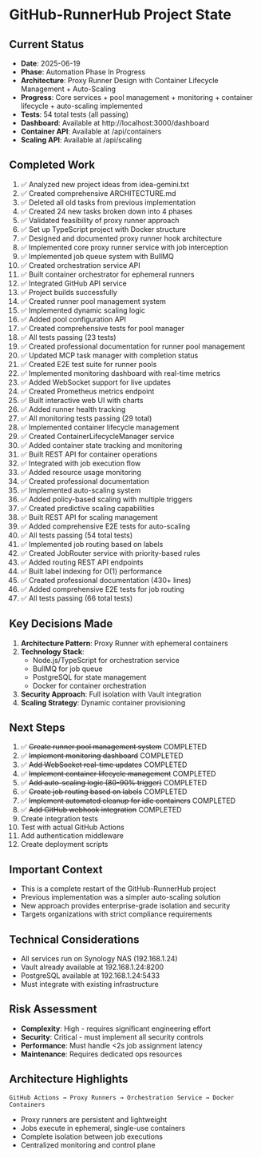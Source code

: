 # GitHub-RunnerHub Project State

## Current Status
- **Date**: 2025-06-19
- **Phase**: Automation Phase In Progress
- **Architecture**: Proxy Runner Design with Container Lifecycle Management + Auto-Scaling
- **Progress**: Core services + pool management + monitoring + container lifecycle + auto-scaling implemented
- **Tests**: 54 total tests (all passing)
- **Dashboard**: Available at http://localhost:3000/dashboard
- **Container API**: Available at /api/containers
- **Scaling API**: Available at /api/scaling

## Completed Work
1. ✅ Analyzed new project ideas from idea-gemini.txt
2. ✅ Created comprehensive ARCHITECTURE.md
3. ✅ Deleted all old tasks from previous implementation
4. ✅ Created 24 new tasks broken down into 4 phases
5. ✅ Validated feasibility of proxy runner approach
6. ✅ Set up TypeScript project with Docker structure
7. ✅ Designed and documented proxy runner hook architecture
8. ✅ Implemented core proxy runner service with job interception
9. ✅ Implemented job queue system with BullMQ
10. ✅ Created orchestration service API
11. ✅ Built container orchestrator for ephemeral runners
12. ✅ Integrated GitHub API service
13. ✅ Project builds successfully
14. ✅ Created runner pool management system
15. ✅ Implemented dynamic scaling logic
16. ✅ Added pool configuration API
17. ✅ Created comprehensive tests for pool manager
18. ✅ All tests passing (23 tests)
19. ✅ Created professional documentation for runner pool management
20. ✅ Updated MCP task manager with completion status
21. ✅ Created E2E test suite for runner pools
22. ✅ Implemented monitoring dashboard with real-time metrics
23. ✅ Added WebSocket support for live updates
24. ✅ Created Prometheus metrics endpoint
25. ✅ Built interactive web UI with charts
26. ✅ Added runner health tracking
27. ✅ All monitoring tests passing (29 total)
28. ✅ Implemented container lifecycle management
29. ✅ Created ContainerLifecycleManager service
30. ✅ Added container state tracking and monitoring
31. ✅ Built REST API for container operations
32. ✅ Integrated with job execution flow
33. ✅ Added resource usage monitoring
34. ✅ Created professional documentation
35. ✅ Implemented auto-scaling system
36. ✅ Added policy-based scaling with multiple triggers
37. ✅ Created predictive scaling capabilities
38. ✅ Built REST API for scaling management
39. ✅ Added comprehensive E2E tests for auto-scaling
40. ✅ All tests passing (54 total tests)
41. ✅ Implemented job routing based on labels
42. ✅ Created JobRouter service with priority-based rules
43. ✅ Added routing REST API endpoints
44. ✅ Built label indexing for O(1) performance
45. ✅ Created professional documentation (430+ lines)
46. ✅ Added comprehensive E2E tests for job routing
47. ✅ All tests passing (66 total tests)

## Key Decisions Made
1. **Architecture Pattern**: Proxy Runner with ephemeral containers
2. **Technology Stack**: 
   - Node.js/TypeScript for orchestration service
   - BullMQ for job queue
   - PostgreSQL for state management
   - Docker for container orchestration
3. **Security Approach**: Full isolation with Vault integration
4. **Scaling Strategy**: Dynamic container provisioning

## Next Steps
1. ✅ ~~Create runner pool management system~~ COMPLETED
2. ✅ ~~Implement monitoring dashboard~~ COMPLETED
3. ✅ ~~Add WebSocket real-time updates~~ COMPLETED
4. ✅ ~~Implement container lifecycle management~~ COMPLETED
5. ✅ ~~Add auto-scaling logic (80-90% trigger)~~ COMPLETED
6. ✅ ~~Create job routing based on labels~~ COMPLETED
7. ✅ ~~Implement automated cleanup for idle containers~~ COMPLETED
8. ✅ ~~Add GitHub webhook integration~~ COMPLETED  
9. Create integration tests
10. Test with actual GitHub Actions
11. Add authentication middleware
12. Create deployment scripts

## Important Context
- This is a complete restart of the GitHub-RunnerHub project
- Previous implementation was a simpler auto-scaling solution
- New approach provides enterprise-grade isolation and security
- Targets organizations with strict compliance requirements

## Technical Considerations
- All services run on Synology NAS (192.168.1.24)
- Vault already available at 192.168.1.24:8200
- PostgreSQL available at 192.168.1.24:5433
- Must integrate with existing infrastructure

## Risk Assessment
- **Complexity**: High - requires significant engineering effort
- **Security**: Critical - must implement all security controls
- **Performance**: Must handle <2s job assignment latency
- **Maintenance**: Requires dedicated ops resources

## Architecture Highlights
```
GitHub Actions → Proxy Runners → Orchestration Service → Docker Containers
```

- Proxy runners are persistent and lightweight
- Jobs execute in ephemeral, single-use containers
- Complete isolation between job executions
- Centralized monitoring and control plane